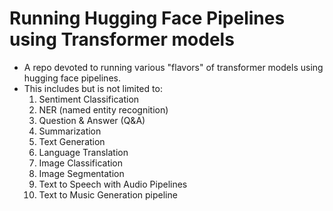 # Running Hugging Face Pipelines using Transformer models
* A repo devoted to running various "flavors" of transformer models using hugging face pipelines.
* This includes but is not limited to:
  1. Sentiment Classification
  2. NER (named entity recognition)
  3. Question & Answer (Q&A)
  4. Summarization
  5. Text Generation
  6. Language Translation
  7. Image Classification
  8. Image Segmentation
  9. Text to Speech with Audio Pipelines
  10. Text to Music Generation pipeline
